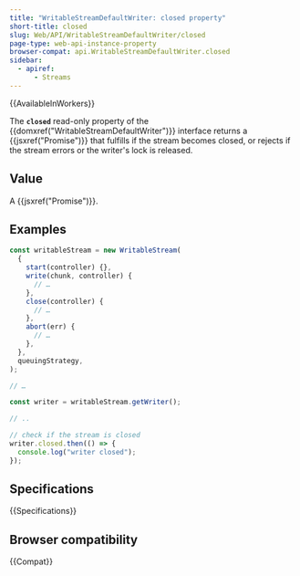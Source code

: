 ```yaml
---
title: "WritableStreamDefaultWriter: closed property"
short-title: closed
slug: Web/API/WritableStreamDefaultWriter/closed
page-type: web-api-instance-property
browser-compat: api.WritableStreamDefaultWriter.closed
sidebar:
  - apiref:
      - Streams
---
```


{{AvailableInWorkers}}

The **`closed`** read-only property of the
{{domxref("WritableStreamDefaultWriter")}} interface returns a
{{jsxref("Promise")}} that fulfills if the stream becomes closed, or rejects if
the stream errors or the writer's lock is released.

## Value

A {{jsxref("Promise")}}.

## Examples

```js
const writableStream = new WritableStream(
  {
    start(controller) {},
    write(chunk, controller) {
      // …
    },
    close(controller) {
      // …
    },
    abort(err) {
      // …
    },
  },
  queuingStrategy,
);

// …

const writer = writableStream.getWriter();

// ..

// check if the stream is closed
writer.closed.then(() => {
  console.log("writer closed");
});
```

## Specifications

{{Specifications}}

## Browser compatibility

{{Compat}}

